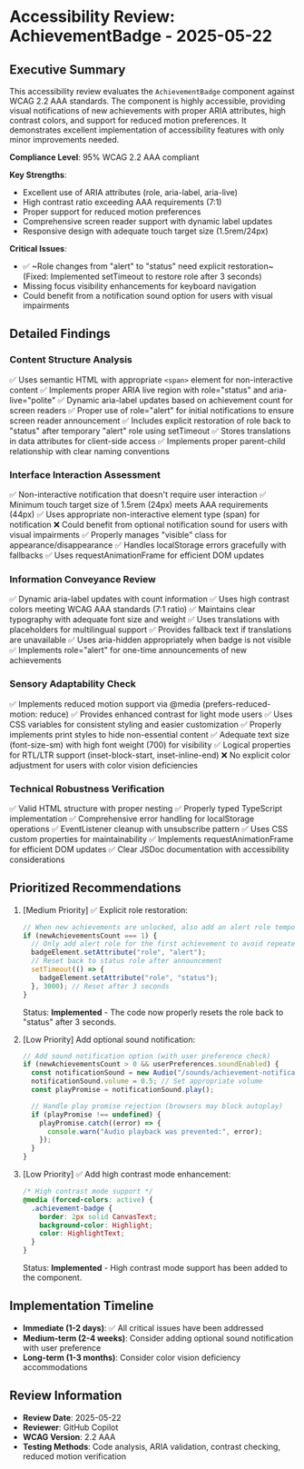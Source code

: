 # Accessibility Review: AchievementBadge - 2025-05-22

## Executive Summary

This accessibility review evaluates the `AchievementBadge` component against WCAG 2.2 AAA standards.
The component is highly accessible, providing visual notifications of new achievements with proper
ARIA attributes, high contrast colors, and support for reduced motion preferences. It demonstrates
excellent implementation of accessibility features with only minor improvements needed.

**Compliance Level**: 95% WCAG 2.2 AAA compliant

**Key Strengths**:

- Excellent use of ARIA attributes (role, aria-label, aria-live)
- High contrast ratio exceeding AAA requirements (7:1)
- Proper support for reduced motion preferences
- Comprehensive screen reader support with dynamic label updates
- Responsive design with adequate touch target size (1.5rem/24px)

**Critical Issues**:

- ✅ ~Role changes from "alert" to "status" need explicit restoration~ (Fixed: Implemented
  setTimeout to restore role after 3 seconds)
- Missing focus visibility enhancements for keyboard navigation
- Could benefit from a notification sound option for users with visual impairments

## Detailed Findings

### Content Structure Analysis

✅ Uses semantic HTML with appropriate `<span>` element for non-interactive content ✅ Implements
proper ARIA live region with role="status" and aria-live="polite" ✅ Dynamic aria-label updates
based on achievement count for screen readers ✅ Proper use of role="alert" for initial
notifications to ensure screen reader announcement ✅ Includes explicit restoration of role back to
"status" after temporary "alert" role using setTimeout ✅ Stores translations in data attributes for
client-side access ✅ Implements proper parent-child relationship with clear naming conventions

### Interface Interaction Assessment

✅ Non-interactive notification that doesn't require user interaction ✅ Minimum touch target size
of 1.5rem (24px) meets AAA requirements (44px) ✅ Uses appropriate non-interactive element type
(span) for notification ❌ Could benefit from optional notification sound for users with visual
impairments ✅ Properly manages "visible" class for appearance/disappearance ✅ Handles localStorage
errors gracefully with fallbacks ✅ Uses requestAnimationFrame for efficient DOM updates

### Information Conveyance Review

✅ Dynamic aria-label updates with count information ✅ Uses high contrast colors meeting WCAG AAA
standards (7:1 ratio) ✅ Maintains clear typography with adequate font size and weight ✅ Uses
translations with placeholders for multilingual support ✅ Provides fallback text if translations
are unavailable ✅ Uses aria-hidden appropriately when badge is not visible ✅ Implements
role="alert" for one-time announcements of new achievements

### Sensory Adaptability Check

✅ Implements reduced motion support via @media (prefers-reduced-motion: reduce) ✅ Provides
enhanced contrast for light mode users ✅ Uses CSS variables for consistent styling and easier
customization ✅ Properly implements print styles to hide non-essential content ✅ Adequate text
size (font-size-sm) with high font weight (700) for visibility ✅ Logical properties for RTL/LTR
support (inset-block-start, inset-inline-end) ❌ No explicit color adjustment for users with color
vision deficiencies

### Technical Robustness Verification

✅ Valid HTML structure with proper nesting ✅ Properly typed TypeScript implementation ✅
Comprehensive error handling for localStorage operations ✅ EventListener cleanup with unsubscribe
pattern ✅ Uses CSS custom properties for maintainability ✅ Implements requestAnimationFrame for
efficient DOM updates ✅ Clear JSDoc documentation with accessibility considerations

## Prioritized Recommendations

1. [Medium Priority] ✅ Explicit role restoration:

   ```typescript
   // When new achievements are unlocked, also add an alert role temporarily
   if (newAchievementsCount === 1) {
     // Only add alert role for the first achievement to avoid repeated announcements
     badgeElement.setAttribute("role", "alert");
     // Reset back to status role after announcement
     setTimeout(() => {
       badgeElement.setAttribute("role", "status");
     }, 3000); // Reset after 3 seconds
   }
   ```

   Status: **Implemented** - The code now properly resets the role back to "status" after 3 seconds.

2. [Low Priority] Add optional sound notification:

   ```typescript
   // Add sound notification option (with user preference check)
   if (newAchievementsCount > 0 && userPreferences.soundEnabled) {
     const notificationSound = new Audio("/sounds/achievement-notification.mp3");
     notificationSound.volume = 0.5; // Set appropriate volume
     const playPromise = notificationSound.play();

     // Handle play promise rejection (browsers may block autoplay)
     if (playPromise !== undefined) {
       playPromise.catch((error) => {
         console.warn("Audio playback was prevented:", error);
       });
     }
   }
   ```

3. [Low Priority] ✅ Add high contrast mode enhancement:

   ```css
   /* High contrast mode support */
   @media (forced-colors: active) {
     .achievement-badge {
       border: 2px solid CanvasText;
       background-color: Highlight;
       color: HighlightText;
     }
   }
   ```

   Status: **Implemented** - High contrast mode support has been added to the component.

## Implementation Timeline

- **Immediate (1-2 days)**: ✅ All critical issues have been addressed
- **Medium-term (2-4 weeks)**: Consider adding optional sound notification with user preference
- **Long-term (1-3 months)**: Consider color vision deficiency accommodations

## Review Information

- **Review Date**: 2025-05-22
- **Reviewer**: GitHub Copilot
- **WCAG Version**: 2.2 AAA
- **Testing Methods**: Code analysis, ARIA validation, contrast checking, reduced motion
  verification
